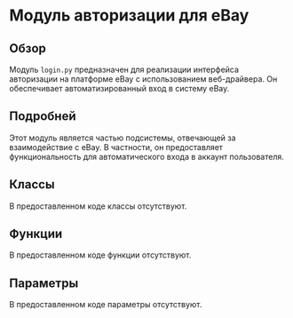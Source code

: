 # Модуль авторизации для eBay

## Обзор

Модуль `login.py` предназначен для реализации интерфейса авторизации на платформе eBay с использованием веб-драйвера. Он обеспечивает автоматизированный вход в систему eBay.

## Подробней

Этот модуль является частью подсистемы, отвечающей за взаимодействие с eBay. В частности, он предоставляет функциональность для автоматического входа в аккаунт пользователя.

## Классы

В предоставленном коде классы отсутствуют.

## Функции

В предоставленном коде функции отсутствуют.

## Параметры

В предоставленном коде параметры отсутствуют.